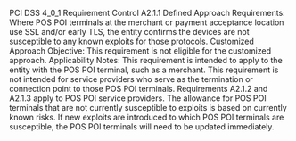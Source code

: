 PCI DSS 4_0_1 Requirement Control A2.1.1 Defined Approach Requirements: Where POS POI terminals at the merchant or payment acceptance location use SSL and/or early TLS, the entity confirms the devices are not susceptible to any known exploits for those protocols. Customized Approach Objective: This requirement is not eligible for the customized approach. Applicability Notes: This requirement is intended to apply to the entity with the POS POI terminal, such as a merchant. This requirement is not intended for service providers who serve as the termination or connection point to those POS POI terminals. Requirements A2.1.2 and A2.1.3 apply to POS POI service providers. The allowance for POS POI terminals that are not currently susceptible to exploits is based on currently known risks. If new exploits are introduced to which POS POI terminals are susceptible, the POS POI terminals will need to be updated immediately.